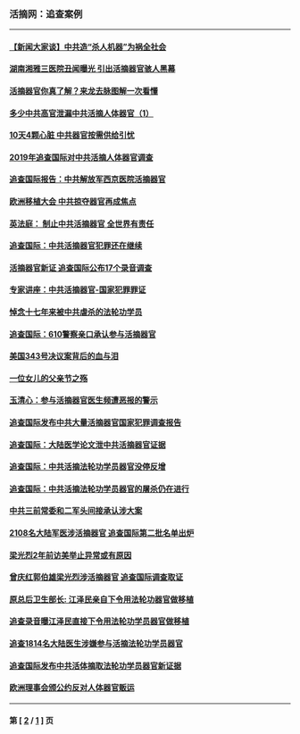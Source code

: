 ### 活摘网：追查案例
---
#### [【新闻大家谈】中共造“杀人机器”为祸全社会](../../pages/nf5880/n14056645.md?09240430) 
#### [湖南湘雅三医院丑闻曝光 引出活摘器官骇人黑幕](../../pages/nf5880/n14051847.md?09240430) 
#### [活摘器官你真了解？来龙去脉图解一次看懂](../../pages/nf5880/n13013820.md?09240430) 
#### [多少中共高官泄漏中共活摘人体器官（1）](../../pages/nf5880/n12671234.md?09240430) 
#### [10天4颗心脏 中共器官按需供给引忧](../../pages/nf5880/n12326366.md?09240430) 
#### [2019年追查国际对中共活摘人体器官调查](../../pages/nf5880/n11917733.md?09240430) 
#### [追查国际报告：中共解放军西京医院活摘器官](../../pages/nf5880/n11838359.md?09240430) 
#### [欧洲移植大会 中共掠夺器官再成焦点](../../pages/nf5880/n11538883.md?09240430) 
#### [英法庭： 制止中共活摘器官 全世界有责任](../../pages/nf5880/n11330691.md?09240430) 
#### [追查国际：中共活摘器官犯罪还在继续](../../pages/nf5880/n11218301.md?09240430) 
#### [活摘器官新证 追查国际公布17个录音调查](../../pages/nf5880/n10897744.md?09240430) 
#### [专家讲座：中共活摘器官-国家犯罪罪证](../../pages/nf5880/n8828153.md?09240430) 
#### [悼念十七年来被中共虐杀的法轮功学员](../../pages/nf5880/n8124823.md?09240430) 
#### [追查国际：610警察亲口承认参与活摘器官](../../pages/nf5880/n8109067.md?09240430) 
#### [美国343号决议案背后的血与泪](../../pages/nf5880/n8020684.md?09240430) 
#### [一位女儿的父亲节之殇](../../pages/nf5880/n8014122.md?09240430) 
#### [玉清心：参与活摘器官医生频遭恶报的警示](../../pages/nf5880/n4637546.md?09240430) 
#### [追查国际发布中共大量活摘器官国家犯罪调查报告](../../pages/nf5880/n4613428.md?09240430) 
#### [追查国际：大陆医学论文泄中共活摘器官证据](../../pages/nf5880/n4608794.md?09240430) 
#### [追查国际：中共活摘法轮功学员器官没停反增](../../pages/nf5880/n4584075.md?09240430) 
#### [追查国际：中共活摘法轮功学员器官的屠杀仍在进行](../../pages/nf5880/n4299154.md?09240430) 
#### [中共三前常委和二军头间接承认涉大案](../../pages/nf5880/n4286244.md?09240430) 
#### [2108名大陆军医涉活摘器官 追查国际第二批名单出炉](../../pages/nf5880/n4284769.md?09240430) 
#### [梁光烈2年前访美举止异常或有原因](../../pages/nf5880/n4279686.md?09240430) 
#### [曾庆红郭伯雄梁光烈涉活摘器官 追查国际调查取证](../../pages/nf5880/n4278462.md?09240430) 
#### [原总后卫生部长: 江泽民亲自下令用法轮功器官做移植](../../pages/nf5880/n4263864.md?09240430) 
#### [追查录音曝江泽民直接下令用法轮功学员器官做移植](../../pages/nf5880/n4261268.md?09240430) 
#### [追查1814名大陆医生涉嫌参与活摘法轮功学员器官](../../pages/nf5880/n4259055.md?09240430) 
#### [追查国际发布中共活体摘取法轮功学员器官新证据](../../pages/nf5880/n4258255.md?09240430) 
#### [欧洲理事会颁公约反对人体器官贩运](../../pages/nf5880/n4206955.md?09240430) 

---
#### 第 [ [2](./2.md?09240430) / [1](./1.md?09240430) ] 页
